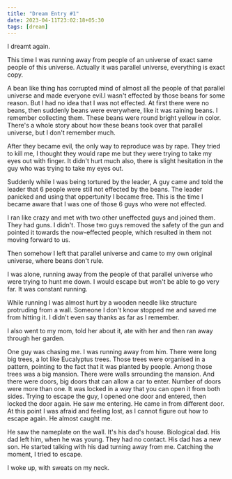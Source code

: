 ```yaml
---
title: "Dream Entry #1"
date: 2023-04-11T23:02:18+05:30
tags: [dream]
---
```

I dreamt again.

This time I was running away from people of an universe of exact same people of this universe. Actually it was parallel universe, everything is exact copy. 

A bean like thing has corrupted mind of almost all the people of that parallel universe and made everyone evil.I wasn't effected by those beans for some reason. But I had no idea that I was not effected. At first there were no beans, then suddenly beans were everywhere, like it was raining beans. I remember collecting them. These beans were round bright yellow in color. There's a whole story about how these beans took over that parallel universe, but I don't remember much. 

After they became evil, the only way to reproduce was by rape. They tried to kill me, I thought they would rape me but they were trying to take my eyes out with finger. It didn't hurt much also, there is slight hesitation in the guy who was trying to take my eyes out. 

Suddenly while I was being tortured by the leader, A guy came and told the leader that 6 people were still not effected by the beans. The leader panicked and using that oppertunity I became free. This is the time I became aware that I was one of those 6 guys who were not effected. 

I ran like crazy and met with two other uneffected guys and joined them. They had guns. I didn't. Those two guys removed the safety of the gun and pointed it towards the now-effected people, which resulted in them not moving forward to us.  

Then somehow I left that parallel universe and came to my own original universe, where beans don't rule. 

I was alone, running away from the people of that parallel universe who were trying to hunt me down. I would escape but won't be able to go very far. It was constant running. 

While running I was almost hurt by a wooden needle like structure protruding from a wall. Someone I don't know stopped me and saved me from hitting it. I didn't even say thanks as far as I remember. 

I also went to my mom, told her about it, ate with her and then ran away through her garden. 

One guy was chasing me. I was running away from him. There were long big trees, a lot like Eucalyptus trees. Those trees were organised in a pattern, pointing to the fact that it was planted by people. Among those trees was a big mansion. There were walls srrounding the mansion. And there were doors, big doors that can allow a car to enter. Number of doors were more than one. It was locked in a way that you can open it from both sides. Trying to escape the guy, I opened one door and
entered, then locked the door again. He saw me entering. He came in from different door. At this point I was afraid and feeling lost, as I cannot figure out how to escape again. He almost caught me. 

He saw the nameplate on the wall. It's his dad's house. Biological dad. His dad left him, when he was young. They had no contact. His dad has a new son. He started talking with his dad turning away from me. Catching the moment, I tried to escape. 

I woke up, with sweats on my neck. 

